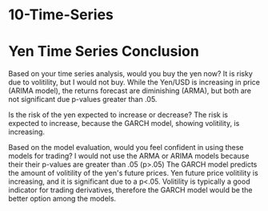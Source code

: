 # 10-Time-Series

Yen Time Series Conclusion
====================================

Based on your time series analysis, would you buy the yen now? It is risky due to volitility, but I would not buy. While the Yen/USD is increasing in price (ARIMA model), the returns forecast are diminishing (ARMA), but both are not significant due p-values greater than .05. 

Is the risk of the yen expected to increase or decrease? The risk is expected to increase, because the GARCH model, showing volitility, is increasing.

Based on the model evaluation, would you feel confident in using these models for trading? I would not use the ARMA or ARIMA models because their their p-values are greater than .05 (p>.05) The GARCH model predicts the amount of volitility of the yen's future prices. Yen future price volitility is increasing, and it is significant due to a p<.05. Volitility is typically a good indicator for trading derivatives, therefore the GARCH model would be the better option among the models.

